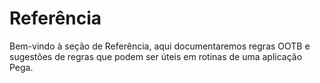 # Referência

Bem-vindo à seção de Referência, aqui documentaremos regras OOTB e sugestões de regras que podem ser úteis em rotinas de uma aplicação Pega.